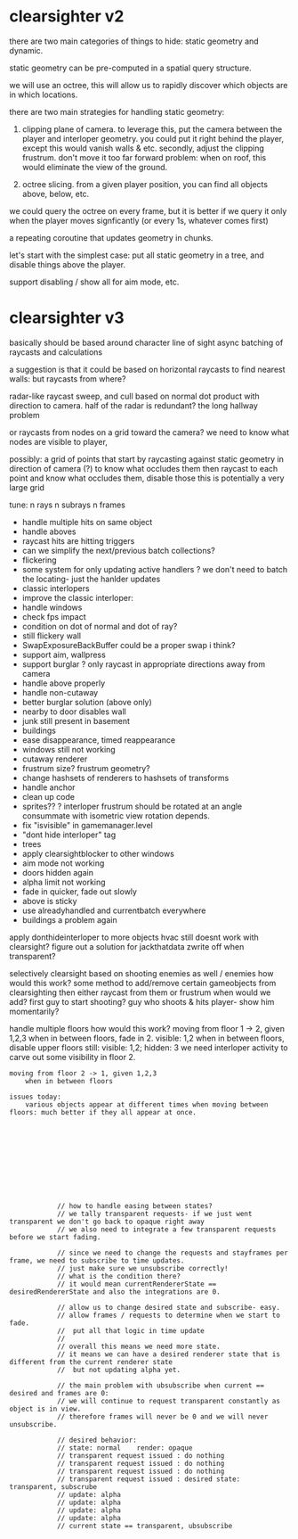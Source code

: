 # clearsighter v2

there are two main categories of things to hide: static geometry and dynamic.

static geometry can be pre-computed in a spatial query structure.

we will use an octree, this will allow us to rapidly discover which objects are in which locations.

there are two main strategies for handling static geometry:
1. clipping plane of camera.
    to leverage this, put the camera between the player and interloper geometry.
        you could put it right behind the player, except this would vanish walls & etc.
    secondly, adjust the clipping frustrum. don't move it too far forward
        problem: when on roof, this would eliminate the  view of the ground.

2. octree slicing.
    from a given player position, you can find all objects above, below, etc.

we could query the octree on every frame, but it is better if we query it only when the player moves signficantly (or every 1s, whatever comes first)

a repeating coroutine that updates geometry in chunks.

let's start with the simplest case: put all static geometry in a tree, and disable things above the player.

support disabling / show all for aim mode, etc.


# clearsighter v3

basically should be based around character line of sight
async batching of raycasts and calculations

a suggestion is that it could be based on horizontal raycasts to find nearest walls: but raycasts from where?

radar-like raycast sweep, and cull based on normal dot product with direction to camera.
    half of the radar is redundant?
    the long hallway problem

or raycasts from nodes on a grid toward the camera?
we need to know what nodes are visible to player, 

possibly: a grid of points that start by raycasting against static geometry in direction of camera (?) to know what occludes them
then raycast to each point and know what occludes them, disable those
this is potentially a very large grid

tune: 
    n rays
    n subrays
    n frames




* handle multiple hits on same object
* handle aboves
* raycast hits are hitting triggers
* can we simplify the next/previous batch collections?
* flickering
* some system for only updating active handlers
? we don't need to batch the locating- just the hanlder updates
* classic interlopers
* improve the classic interloper:
* handle windows
* check fps impact
* condition on dot of normal and dot of ray?
* still flickery wall
* SwapExposureBackBuffer could be a proper swap i think?
* support aim, wallpress
* support burglar
? only raycast in appropriate directions away from camera
* handle above properly
* handle non-cutaway
* better burglar solution (above only)
*    nearby to door disables wall
* junk still present in basement
* buildings
* ease disappearance, timed reappearance
* windows still not working
* cutaway renderer
* frustrum size? frustrum geometry?
* change hashsets of renderers to hashsets of transforms
* handle anchor
* clean up code
* sprites??
? interloper frustrum should be rotated at an angle consummate with isometric view
    rotation depends.
* fix "isvisible" in gamemanager.level
* "dont hide interloper" tag
* trees
* apply clearsightblocker to other windows
* aim mode not working
* doors hidden again
* alpha limit not working
* fade in quicker, fade out slowly
* above is sticky
* use alreadyhandled and currentbatch everywhere
* buildings a problem again


apply donthideinterloper to more objects
hvac still doesnt work with clearsight?
figure out a solution for jackthatdata
zwrite off when transparent?


selectively clearsight based on shooting enemies as well / enemies
    how would this work?
    some method to add/remove certain gameobjects from clearsighting
    then either raycast from them or frustrum
        when would we add?
        first guy to start shooting?
        guy who shoots & hits player- show him momentarily?

handle multiple floors
    how would this work?
    moving from floor 1 -> 2, given 1,2,3
        when in between floors, fade in 2. visible: 1,2
        when in between floors, disable upper floors still: visible: 1,2; hidden: 3
            we need interloper activity to carve out some visibility in floor 2. 
        
    moving from floor 2 -> 1, given 1,2,3
        when in between floors

    issues today:
        various objects appear at different times when moving between floors: much better if they all appear at once.











                // how to handle easing between states?
                // we tally transparent requests- if we just went transparent we don't go back to opaque right away
                // we also need to integrate a few transparent requests before we start fading.

                // since we need to change the requests and stayframes per frame, we need to subscribe to time updates.
                // just make sure we unsubscribe correctly!
                // what is the condition there?
                // it would mean currentRendererState == desiredRendererState and also the integrations are 0.

                // allow us to change desired state and subscribe- easy.
                // allow frames / requests to determine when we start to fade.
                //  put all that logic in time update
                // 
                // overall this means we need more state.
                // it means we can have a desired renderer state that is different from the current renderer state
                //  but not updating alpha yet.

                // the main problem with ubsubscribe when current == desired and frames are 0:
                // we will continue to request transparent constantly as object is in view.
                // therefore frames will never be 0 and we will never unsubscribe.

                // desired behavior:
                // state: normal    render: opaque
                // transparent request issued : do nothing
                // transparent request issued : do nothing
                // transparent request issued : do nothing
                // transparent request issued : desired state: transparent, subscrube
                // update: alpha
                // update: alpha
                // update: alpha
                // update: alpha
                // current state == transparent, ubsubscribe
